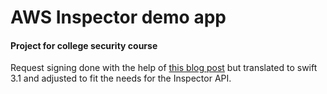 # AWS Inspector demo app

#### Project for college security course

Request signing done with the help of [this blog post](http://www.codeography.com/2016/03/20/signing-aws-api-requests-in-swift.html) but translated to swift 3.1 and adjusted to fit the needs for the Inspector API.
